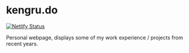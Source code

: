 # kengru.do
[![Netlify Status](https://api.netlify.com/api/v1/badges/69e74b25-0282-4c63-8566-898b53724509/deploy-status)](https://app.netlify.com/sites/kgdo/deploys)

Personal webpage, displays some of my work experience / projects from recent years.